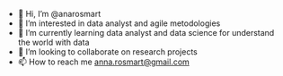 - 👋 Hi, I’m @anarosmart
- 👀 I’m interested in data analyst and agile metodologies
- 🌱 I’m currently learning data analyst and data science for understand the world with data
- 💞️ I’m looking to collaborate on research projects 
- 📫 How to reach me anna.rosmart@gmail.com

<!---
anarosmart/anarosmart is a ✨ special ✨ repository because its `README.md` (this file) appears on your GitHub profile.
You can click the Preview link to take a look at your changes.
--->
